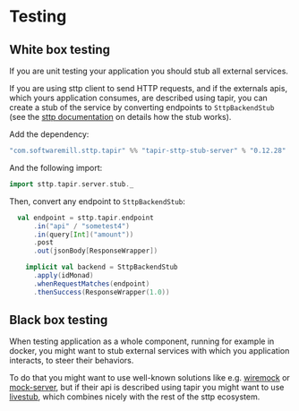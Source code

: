 # Testing

## White box testing

If you are unit testing your application you should stub all external services.

If you are using sttp client to send HTTP requests, and if the externals apis, 
which yours application consumes, are described using tapir, you can create a stub of the service by converting 
endpoints to `SttpBackendStub` (see the [sttp documentation](https://sttp.softwaremill.com/en/latest/testing.html) on 
details how the stub works).

Add the dependency:

```scala
"com.softwaremill.sttp.tapir" %% "tapir-sttp-stub-server" % "0.12.28"
```

And the following import:

```scala
import sttp.tapir.server.stub._
``` 

Then, convert any endpoint to `SttpBackendStub`:

```scala
  val endpoint = sttp.tapir.endpoint
      .in("api" / "sometest4")
      .in(query[Int]("amount"))
      .post
      .out(jsonBody[ResponseWrapper])

    implicit val backend = SttpBackendStub
      .apply(idMonad)
      .whenRequestMatches(endpoint)
      .thenSuccess(ResponseWrapper(1.0))
```

## Black box testing

When testing application as a whole component, running for example in docker, you might want to stub external services
with which you application interacts, to steer their behaviors. 

To do that you might want to use well-known solutions like e.g. [wiremock](http://wiremock.org/) or [mock-server](https://www.mock-server.com/), 
but if their api is described using tapir you might want to use [livestub](https://github.com/softwaremill/livestub), which combines nicely with the rest of the sttp ecosystem.
